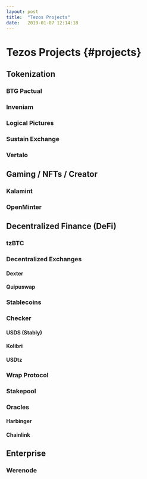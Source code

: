 ```yaml
---
layout: post
title:  "Tezos Projects"
date:   2019-01-07 12:14:18
---
```

# Tezos Projects {#projects}

## Tokenization



### BTG Pactual

### Inveniam

### Logical Pictures

### Sustain Exchange

### Vertalo

## Gaming / NFTs / Creator

### Kalamint


### OpenMinter

## Decentralized Finance (DeFi)

### tzBTC

### Decentralized Exchanges

#### Dexter

#### Quipuswap


### Stablecoins

### Checker

#### USDS (Stably)

#### Kolibri

#### USDtz

### Wrap Protocol

### Stakepool

### Oracles

#### Harbinger

#### Chainlink

## Enterprise

### Werenode
